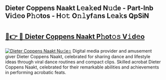 ## Dieter Coppens Naakt L𝚎a𝚔ed N𝚞𝚍e - Part-lnb Vi𝚍𝚎o P𝚑𝚘tos - H𝚘𝚝 O𝚗𝚕yf𝚊ns L𝚎a𝚔s QpSiN

# <h2><a href="http://kfeknt.oniu.top/?m=Dieter+Coppens+Naakt">🔗👉 🔴 Dieter Coppens Naakt P𝚑ot𝚘𝚜 V𝚒d𝚎o</a></h2>

[![Dieter Coppens Naakt Nu𝚍e𝚜](https://i.imgur.com/0qMVB7G.gif)](http://kfeknt.oniu.top/?m=Dieter+Coppens+Naakt)
Digital media provider and amusement giver Dieter Coppens Naakt, celebrated for sharing dance and lifestyle ideas through viral dance routines and compact clips. Skilled acrobat Dieter Coppens Naakt, celebrated for their remarkable abilities and achievements in performing acrobatic feats.  
